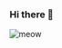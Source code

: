 ### Hi there 👋

<!--
**ImGhostCode/ImGhostCode** is a ✨ _special_ ✨ repository because its `README.md` (this file) appears on your GitHub profile.

Here are some ideas to get you started:

- 🔭 I’m currently working on ...
- 🌱 I’m currently learning ...
- 👯 I’m looking to collaborate on ...
- 🤔 I’m looking for help with ...
- 💬 Ask me about ...
- 📫 How to reach me: ...
- 😄 Pronouns: ...
- ⚡ Fun fact: ...
-->
![meow](https://user-images.githubusercontent.com/97029516/205779361-77c223bb-70c4-42b0-9a8f-78eb38c2e4a6.gif)
